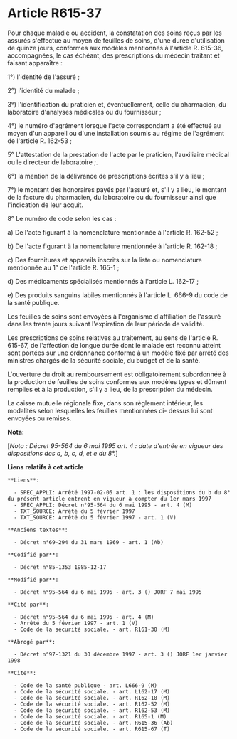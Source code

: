 # Article R615-37

Pour chaque maladie ou accident, la constatation des soins reçus par les assurés s'effectue au moyen de feuilles de soins,
d'une durée d'utilisation de quinze jours, conformes aux modèles mentionnés à l'article R. 615-36, accompagnées, le cas
échéant, des prescriptions du médecin traitant et faisant apparaître : 

1°) l'identité de l'assuré ; 

2°) l'identité du malade  ; 

3°) l'identification du praticien et, éventuellement, celle du pharmacien, du laboratoire d'analyses médicales ou du
fournisseur ; 

4°) le numéro d'agrément lorsque l'acte correspondant a été effectué au moyen d'un appareil ou d'une installation soumis au
régime de l'agrément de l'article R. 162-53 ; 

5° L'attestation de la prestation de l'acte par le praticien, l'auxiliaire médical ou le directeur de laboratoire ;.

6°) la mention de la délivrance de prescriptions écrites s'il y a lieu ; 

7°) le montant des honoraires payés par l'assuré et, s'il y a lieu, le montant de la facture du pharmacien, du laboratoire ou
du fournisseur ainsi que l'indication de leur acquit. 

8° Le numéro de code selon les cas :

a) De l'acte figurant à la nomenclature mentionnée à l'article R. 162-52 ;

b) De l'acte figurant à la nomenclature mentionnée à l'article R. 162-18 ;

c) Des fournitures et appareils inscrits sur la liste ou nomenclature mentionnée au 1° de l'article R. 165-1 ;

d) Des médicaments spécialisés mentionnés à l'article L. 162-17 ;

e) Des produits sanguins labiles mentionnés à l'article L. 666-9 du code de la santé publique.

Les feuilles de soins sont envoyées à l'organisme d'affiliation de l'assuré dans les trente jours suivant l'expiration de
leur période de validité. 

Les prescriptions de soins relatives au traitement, au sens de l'article R. 615-67, de l'affection de longue durée dont le
malade est reconnu atteint sont portées sur une ordonnance conforme à un modèle fixé par arrêté des ministres chargés de la
sécurité sociale, du budget et de la santé.

L'ouverture du droit au remboursement est obligatoirement subordonnée à la production de feuilles de soins conformes aux
modèles types et dûment remplies et à la production, s'il y a lieu, de la prescription du médecin. 

La caisse mutuelle régionale fixe, dans son règlement intérieur, les modalités selon lesquelles les feuilles mentionnées ci-
dessus lui sont envoyées ou remises.

**Nota:**

[*Nota : Décret 95-564 du 6 mai 1995 art. 4 : date d'entrée en vigueur des dispositions des a, b, c, d, et e du 8°.*]

**Liens relatifs à cet article**

	**Liens**:

	  - SPEC_APPLI: Arrêté 1997-02-05 art. 1 : les dispositions du b du 8° du présent article entrent en vigueur à compter du 1er mars 1997
	  - SPEC_APPLI: Décret n°95-564 du 6 mai 1995 - art. 4 (M)
	  - TXT_SOURCE: Arrêté du 5 février 1997
	  - TXT_SOURCE: Arrêté du 5 février 1997 - art. 1 (V)

	**Anciens textes**:

	  - Décret n°69-294 du 31 mars 1969 - art. 1 (Ab)

	**Codifié par**:

	  - Décret n°85-1353 1985-12-17

	**Modifié par**:

	  - Décret n°95-564 du 6 mai 1995 - art. 3 () JORF 7 mai 1995

	**Cité par**:

	  - Décret n°95-564 du 6 mai 1995 - art. 4 (M)
	  - Arrêté du 5 février 1997 - art. 1 (V)
	  - Code de la sécurité sociale. - art. R161-30 (M)

	**Abrogé par**:

	  - Décret n°97-1321 du 30 décembre 1997 - art. 3 () JORF 1er janvier 1998

	**Cite**:

	  - Code de la santé publique - art. L666-9 (M)
	  - Code de la sécurité sociale. - art. L162-17 (M)
	  - Code de la sécurité sociale. - art. R162-18 (M)
	  - Code de la sécurité sociale. - art. R162-52 (M)
	  - Code de la sécurité sociale. - art. R162-53 (M)
	  - Code de la sécurité sociale. - art. R165-1 (M)
	  - Code de la sécurité sociale. - art. R615-36 (Ab)
	  - Code de la sécurité sociale. - art. R615-67 (T)
